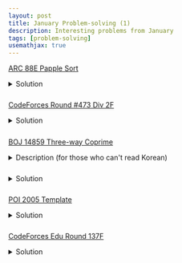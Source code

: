 ```yaml
---
layout: post
title: January Problem-solving (1)
description: Interesting problems from January
tags: [problem-solving]
usemathjax: true
---
```


[ARC 88E Papple Sort](https://atcoder.jp/contests/arc088/tasks/arc088_c)

<details markdown="1" style="margin-bottom: 5%">

<summary>Solution</summary>

Without loss of generality, let the length of the string be even.
Consider for each character $c$, the set $S_c = \\{i | s_i = c\\}$. In the resulting palindrome, each index in $S_c$ is paired
with another index in $S_c$. Since it is unideal to swap between two adjacent characters that are the same, the ordering of the indices
in $S_c$ does not change. Hence, The smallest index gets paired with the largest index, and so on.
Now, we can transform the given problem into the following problem: <br>

We have $k$ pairs with distinct left and right indices. We assign $0\sim k-1$ for each pair. If a pair gets
assigned $i$, then $a_l = i, a_r = 2k - i$ for the array $a$ of size $2k$. What is the minimum number of inversion of $a$?

Thinking of the pairs as intervals, it should be clear that for nested pairs, the inversion count is either 0 or 2,
non-nested, intersecting pairs always have an inversion count of 1, and non-intersecting pairs always have an inversion count of 2.
Hence, we have to minimize the inversion count for every nested pairs.

- **Lemma.** It is possible to obtain an inversion count of 0 for each nested pair.
- **Proof.** Think of the pairs as vertices, and whenever a pair is nested in another pair, add a directed edge to it. Clearly,
  this digraph is acylic, so if we label the pairs accordingly to the topological sort, we can achieve the inversion count of 0.

So, the problem is reduced down to calculating the total number of intersecting pairs, and non-intersecting pairs which
can be solved using a BIT/Segment Tree in $\mathcal{O}(N\log N)$.

For odd length strings, we can manually add the inversion count of the one character by iterating over the pairs.

</details>

[CodeForces Round #473 Div 2F](https://codeforces.com/contest/959/problem/F)

<details markdown="1" style="margin-bottom: 5%">

<summary> Solution </summary>

Offline query, XOR Basis, and the Fundamental Theorem of Linear Algebra solves the problem
(Technically, we could store the basis of each prefix since $|B|\leq 20$ as $a_i < 2^{20}$, and $N \leq 10^5$,
so we could solve the queries online).
We could think of the 20-bit integers as vectors in $\mathbb{Z}_2^{20}$, and this allows us
to transform the problem into a straightforward linear algebra problem:

Let $T:\mathbb{Z}\_2^N\mapsto\mathbb{Z}\_2^{20}$, $T(v\_1, v\_2, \ldots, v\_N) = \oplus\_{i = 1}^N v\_ia\_i.$
Calculate the number of vector $u$, such that $Tu = x$.

Clearly, if $x$ is not in the span of the basis of $a_1, a_2, \ldots, a_N$, $B$, the answer is zero.
Now, suppose $Tu = x$. Then, if $Tv = x \implies T(u - v) = 0$, hence, the answer is the number of
vectors in the null space of $T$. By the Fundamental Theorem of Linear Algebra, $\dim\operatorname{Null}(T) = 
\dim V - \dim\operatorname{range}(T) = N - |B|$, hence, $|\operatorname{Null}(T)| = 2^{N - |B|}$.

Calculating the basis of the prefix of $a$ can be done incrementally in $\mathcal{O}(\log\max a_i)$ and
checking if $x$ is in the basis can be done in a similar fashion, which yields a $\mathcal{O}((N+Q)\log\max a_i)$
solution.

</details>

[BOJ 14859 Three-way Coprime](https://www.acmicpc.net/problem/14859)

<details markdown="1" style="margin-bottom: 5%">

<summary> Description (for those who can't read Korean) </summary>

Given a sequence of length $N, N \leq 10^5, a\_1, a\_2, \ldots, a\_N$, $1 \leq a\_i \leq 10^6$,
count all triplets $(i, j, k), 1 \leq i < j < k \leq N$ that satisfies $\gcd(a\_i, a\_j, a\_k) = 1$.

</details>

<details markdown="1" style="margin-bottom: 5%">

<summary> Solution </summary>

Typical number theory approach where we iterate over the multiples of an integer.

Let `freq` be the frequency array, where `freq[i]` stores $\vert\\{j : i \vert a\_j \\}\vert$, and `cnt[d]` be
the number of triplets $(i, j, k)$, such that $\gcd(a\_i, a\_j, a\_k) = d$. Clearly, answer is `cnt[1]`.

$$
cnt[d] = \binom{freq[i]}{3} - \sum_{j = 2}^{\left\lfloor\frac{\max a_i}{d}\right\rfloor} cnt[jd]
$$

</details>

[POI 2005 Template](https://www.acmicpc.net/problem/7966)

<details markdown="1" style="margin-bottom: 5%">

<summary> Solution </summary>

KMP + A bit of observations

Possible templates of $S$ are itself and the templates of $S[0:\pi[|S| - 1] - 1]$.
Note that if $\pi[|S| - 1] >= \frac{|S|}{2}$, then $S[0:\pi[|S| - 1] - 1]$ is indeed a template.
So we only have to check when the value of the prefix function halves or more. It is clear that
this can only happen $\mathcal{O}(\log |S|)$ times, so even with a naive $\mathcal{O}(|S|)$ checking,
we get a $\mathcal{O}(|S|\log |S|)$ solution.

</details>

[CodeForces Edu Round 137F](https://codeforces.com/contest/1743/problem/F)

<details markdown="1" style="margin-bottom: 5%">

<summary> Solution </summary>

Contribution technique + Segment Tree storing matrices.

It is easy to see that we could count the contribution of each integer in $0\dots 3\times 10^5$.
For each integer, we could consider a dp, and the transition can be modelled using $2\times 2$
matrices, suggesting we should use a segment tree. Also, transitioning from $i$ to $i + 1$ can be
easily done by storing the indices of segments that have the left boundary as $i + 1$ or right boundary
as $i$. This allows a $\mathcal{O}((N + MAX)\log N)$ with a constant factor of 8 for matrix multiplication.

</details>
